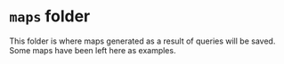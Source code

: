 # `maps` folder

This folder is where maps generated as a result of queries will be saved. Some maps have been left here as examples.
